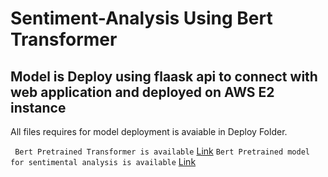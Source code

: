 # Sentiment-Analysis Using Bert Transformer

## Model is Deploy using flaask api to connect with web application and deployed on AWS E2 instance
All files requires for model deployment is avaiable in Deploy Folder.  

``` Bert Pretrained Transformer is available``` [Link](https://drive.google.com/file/d/10AOBLpnIStJrgtq9yH25XEG6Ml1nCA4h/view?usp=sharing)
``` Bert Pretrained model for sentimental analysis is available ``` [Link](https://drive.google.com/drive/folders/14EJq71GKtX9tQ3_ri0XUEMVsMiOWb3Ub?usp=sharing)

